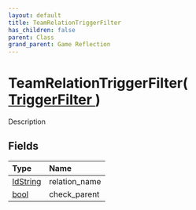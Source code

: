 ```yaml
---
layout: default
title: TeamRelationTriggerFilter
has_children: false
parent: Class
grand_parent: Game Reflection
---
```

# TeamRelationTriggerFilter( [ TriggerFilter ](/riftbreaker-wiki/docs/game-reflection/classes/trigger_filter/) )
Description 

## Fields

| Type | Name |
|:----------|:--------------|
| [IdString](/riftbreaker-wiki/docs/game-reflection/components/id_string/) | relation_name |
| [bool](/riftbreaker-wiki/docs/game-reflection/components/bool/) | check_parent |

